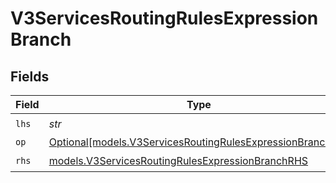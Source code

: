 # V3ServicesRoutingRulesExpressionBranch


## Fields

| Field                                                                                                              | Type                                                                                                               | Required                                                                                                           | Description                                                                                                        |
| ------------------------------------------------------------------------------------------------------------------ | ------------------------------------------------------------------------------------------------------------------ | ------------------------------------------------------------------------------------------------------------------ | ------------------------------------------------------------------------------------------------------------------ |
| `lhs`                                                                                                              | *str*                                                                                                              | :heavy_check_mark:                                                                                                 | N/A                                                                                                                |
| `op`                                                                                                               | [Optional[models.V3ServicesRoutingRulesExpressionBranchOp]](../models/v3servicesroutingrulesexpressionbranchop.md) | :heavy_minus_sign:                                                                                                 | N/A                                                                                                                |
| `rhs`                                                                                                              | [models.V3ServicesRoutingRulesExpressionBranchRHS](../models/v3servicesroutingrulesexpressionbranchrhs.md)         | :heavy_check_mark:                                                                                                 | N/A                                                                                                                |